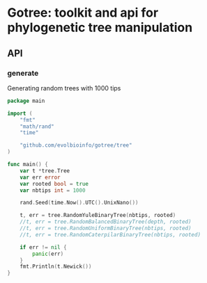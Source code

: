 # Gotree: toolkit and api for phylogenetic tree manipulation

## API

### generate

Generating random trees with 1000 tips
```go
package main

import (
	"fmt"
	"math/rand"
	"time"

	"github.com/evolbioinfo/gotree/tree"
)

func main() {
	var t *tree.Tree
	var err error
	var rooted bool = true
	var nbtips int = 1000

	rand.Seed(time.Now().UTC().UnixNano())

	t, err = tree.RandomYuleBinaryTree(nbtips, rooted)
	//t, err = tree.RandomBalancedBinaryTree(depth, rooted)
	//t, err = tree.RandomUniformBinaryTree(nbtips, rooted)
	//t, err = tree.RandomCaterpilarBinaryTree(nbtips, rooted)

	if err != nil {
		panic(err)
	}
	fmt.Println(t.Newick())
}
```
